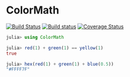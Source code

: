 # ColorMath

[![Build Status](https://travis-ci.org/wookay/ColorMath.jl.svg?branch=master)](https://travis-ci.org/wookay/ColorMath.jl)
[![Build status](https://ci.appveyor.com/api/projects/status/mnn88rs6kkq4duwc?svg=true)](https://ci.appveyor.com/project/wookay/colormath-jl)
  [![Coverage Status](https://coveralls.io/repos/github/wookay/ColorMath.jl/badge.svg?branch=master)](https://coveralls.io/github/wookay/ColorMath.jl?branch=master)



```julia
julia> using ColorMath

julia> red(1) + green(1) == yellow(1)
true

julia> hex(red(1) + green(1) + blue(0.5))
"#FFFF7F"
```
